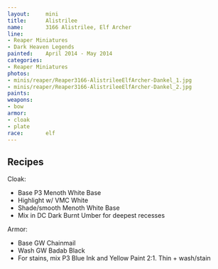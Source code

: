```yaml
---
layout:     mini
title:      Alistrilee
name:       3166 Alistrilee, Elf Archer
line:       
- Reaper Miniatures
- Dark Heaven Legends
painted:    April 2014 - May 2014
categories: 
- Reaper Miniatures
photos:
- minis/reaper/Reaper3166-AlistrileeElfArcher-Dankel_1.jpg
- minis/reaper/Reaper3166-AlistrileeElfArcher-Dankel_2.jpg
paints:
weapons: 
- bow
armor:
- cloak
- plate
race:       elf
---
```


## Recipes

Cloak:

- Base P3 Menoth White Base
- Highlight w/ VMC White
- Shade/smooth Menoth White Base
- Mix in DC Dark Burnt Umber for deepest recesses

Armor:

- Base GW Chainmail
- Wash GW Badab Black
- For stains, mix P3 Blue Ink and Yellow Paint 2:1.  Thin + wash/stain